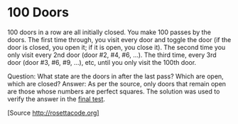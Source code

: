 # 100 Doors

100 doors in a row are all initially closed. You make 100 passes by the doors. The first time through, you visit every door and toggle the door (if the door is closed, you open it; if it is open, you close it).
The second time you only visit every 2nd door (door #2, #4, #6, ...).
The third time, every 3rd door (door #3, #6, #9, ...), etc, until you only visit the 100th door.

Question: What state are the doors in after the last pass? Which are open, which are closed?
Answer: As per the source, only doors that remain open are those whose numbers are perfect squares. The solution was used to verify the answer in the [final test](100doors_test.go#32).

[Source http://rosettacode.org]
